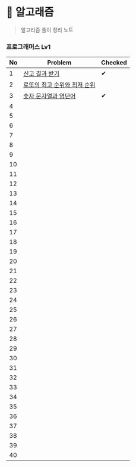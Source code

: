 # 🐳 알고래즘

> 알고리즘 풀이 정리 노트

### 프로그래머스 Lv1



| No  | Problem                                                                             | Checked |
| --- | ----------------------------------------------------------------------------------- | ------- |
| 1   | [신고 결과 받기](https://school.programmers.co.kr/learn/courses/30/lessons/92334)         | ✔       |
| 2   | [로또의 최고 순위와 최저 순위](https://school.programmers.co.kr/learn/courses/30/lessons/77484) |         |
| 3   | [숫자 문자열과 영단어](https://school.programmers.co.kr/learn/courses/30/lessons/81301)      | ✔       |
| 4   |                                                                                     |         |
| 5   |                                                                                     |         |
| 6   |                                                                                     |         |
| 7   |                                                                                     |         |
| 8   |                                                                                     |         |
| 9   |                                                                                     |         |
| 10  |                                                                                     |         |
| 11  |                                                                                     |         |
| 12  |                                                                                     |         |
| 13  |                                                                                     |         |
| 14  |                                                                                     |         |
| 15  |                                                                                     |         |
| 16  |                                                                                     |         |
| 17  |                                                                                     |         |
| 18  |                                                                                     |         |
| 19  |                                                                                     |         |
| 20  |                                                                                     |         |
| 21  |                                                                                     |         |
| 22  |                                                                                     |         |
| 23  |                                                                                     |         |
| 24  |                                                                                     |         |
| 25  |                                                                                     |         |
| 26  |                                                                                     |         |
| 27  |                                                                                     |         |
| 28  |                                                                                     |         |
| 29  |                                                                                     |         |
| 30  |                                                                                     |         |
| 31  |                                                                                     |         |
| 32  |                                                                                     |         |
| 33  |                                                                                     |         |
| 34  |                                                                                     |         |
| 35  |                                                                                     |         |
| 36  |                                                                                     |         |
| 37  |                                                                                     |         |
| 38  |                                                                                     |         |
| 39  |                                                                                     |         |
| 40  |                                                                                     |         |
